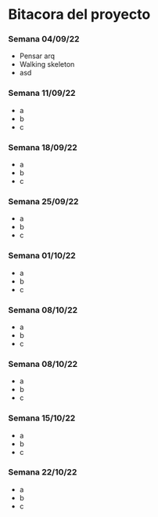 # Bitacora del proyecto

### Semana 04/09/22
  - Pensar arq
  - Walking skeleton
  - asd


### Semana 11/09/22
 - a
 - b
 - c


### Semana 18/09/22
 - a
 - b
 - c
 
 
### Semana 25/09/22
 - a
 - b
 - c
 
### Semana 01/10/22
 - a
 - b
 - c
 
 ### Semana 08/10/22
 - a
 - b
 - c

### Semana 08/10/22
 - a
 - b
 - c
 
### Semana 15/10/22
 - a
 - b
 - c
 

### Semana 22/10/22
 - a
 - b
 - c
 
